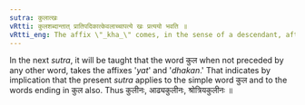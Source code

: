 ```yaml
---
sutra: कुलात्खः
vRtti: कुलशब्दान्तात् प्रातिपदिकात्केवलाच्चापत्ये खः प्रत्ययो भवति ॥
vRtti_eng: The affix \"_kha_\" comes, in the sense of a descendant, after the Nominal-stem \"_kula_\" and a compound word that ends in \"_kula_.'
---
```

In the next _sutra_, it will be taught that the word कुल when not preceded by any other word, takes the affixes '_yat_' and '_dhakan_.' That indicates by implication that the present _sutra_ applies to the simple word कुल and to the words ending in कुल also. Thus कुलीनः, आढ्यकुलीनः, श्रोत्रियकुलीनः ॥
